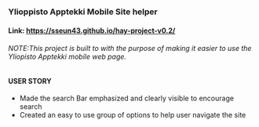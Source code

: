 ###  Ylioppisto Apptekki Mobile Site helper 
#### Link: https://sseun43.github.io/hay-project-v0.2/
###### NOTE:This project is built to with the purpose of making it easier to use the Yliopisto Apptekki mobile web page. 
#### USER STORY
 * Made the search Bar emphasized and clearly visible to encourage search
 * Created an easy to use group of options to help user navigate the site
